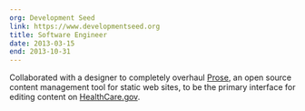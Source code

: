 ```yaml
---
org: Development Seed
link: https://www.developmentseed.org
title: Software Engineer
date: 2013-03-15
end: 2013-10-31
---
```

Collaborated with a designer to completely overhaul [Prose](http://prose.io), an open source content management tool for static web sites, to be the primary interface for editing content on [HealthCare.gov](https://www.healthcare.gov).
